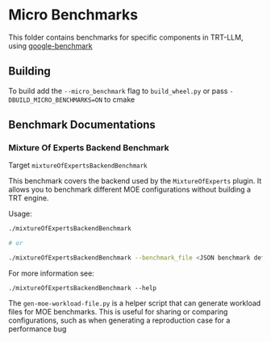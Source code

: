 # Micro Benchmarks

This folder contains benchmarks for specific components in TRT-LLM,
using [google-benchmark](https://github.com/google/benchmark/tree/main)

## Building

To build add the `--micro_benchmark` flag to `build_wheel.py` or pass `-DBUILD_MICRO_BENCHMARKS=ON` to cmake

## Benchmark Documentations

### Mixture Of Experts Backend Benchmark

Target `mixtureOfExpertsBackendBenchmark`

This benchmark covers the backend used by the `MixtureOfExperts` plugin. It allows you to benchmark different MOE
configurations without building a TRT engine.

Usage:

```bash
./mixtureOfExpertsBackendBenchmark

# or

./mixtureOfExpertsBackendBenchmark --benchmark_file <JSON benchmark definition>
```

For more information see:

```
./mixtureOfExpertsBackendBenchmark --help
```

The `gen-moe-workload-file.py` is a helper script that can generate workload files for MOE benchmarks. This is useful
for sharing or comparing configurations, such as when generating a reproduction case for a performance bug
